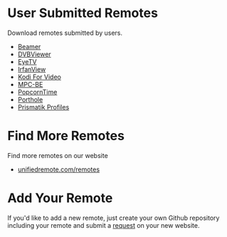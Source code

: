 User Submitted Remotes
===

Download remotes submitted by users. 

 * [Beamer](https://github.com/unifiedremote/Beamer-Remote)
 * [DVBViewer](https://github.com/unifiedremote/DVBViewer-Remote)
 * [EyeTV](https://github.com/unifiedremote/EyeTV-Remote)
 * [IrfanView](https://github.com/unifiedremote/IrfanView-Remote)
 * [Kodi For Video](https://github.com/unifiedremote/KodiForVideo-Remote)
 * [MPC-BE](https://github.com/unifiedremote/MPC-BE-Remote)
 * [PopcornTime](https://github.com/unifiedremote/PopcornTime-Remote)
 * [Porthole](https://github.com/DangerCove/unified-remote-porthole)
 * [Prismatik Profiles](https://github.com/tkhduracell/lua_prismatik_remote)

Find More Remotes
===
Find more remotes on our website  
 * [unifiedremote.com/remotes](https://www.unifiedremote.com/remotes)


Add Your Remote
===
If you'd like to add a new remote, just create your own Github repository including your remote and submit a [request](https://www.unifiedremote.com/remotes/submit) on your new website. 
